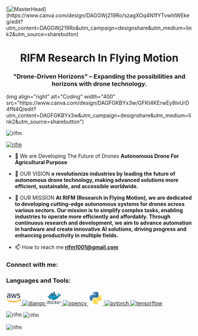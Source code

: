 [![MasterHead](https://1.bp.blogspot.com/-7A4WynwLsM...)](https://www.canva.com/design/DAGGWj219Ro/szagXOq4N1fYTvwhlWEkeg/edit?utm_content=DAGGWj219Ro&utm_campaign=designshare&utm_medium=link2&utm_source=sharebutton)
<h1 align="center">RIFM Research In Flying Motion</h1>
<h3 align="center">"Drone-Driven Horizons" – Expanding the possibilities and horizons with drone technology.</h3>
(img align="right" alt="Coding" width="400" src="https://www.canva.com/design/DAGFGKBYx3w/GFKt4KErwEy8lvUrD4fN4Q/edit?utm_content=DAGFGKBYx3w&utm_campaign=designshare&utm_medium=link2&utm_source=sharebutton")


<p align="left"> <img src="https://komarev.com/ghpvc/?username=rifm&label=Profile%20views&color=0e75b6&style=flat" alt="rifm" /> </p>

<p align="left"> <a href="https://github.com/ryo-ma/github-profile-trophy"><img src="https://github-profile-trophy.vercel.app/?username=rifm" alt="rifm" /></a> </p>

- 🔭 We are Developing The Future of Drones **Autonomous Drone For Agricultural Purpose**

- 🌱 OUR VISION **o revolutionize industries by leading the future of autonomous drone technology, making advanced solutions more efficient, sustainable, and accessible worldwide.**

- 💬 OUR MISSION **At RIFM (Research in Flying Motion), we are dedicated to developing cutting-edge autonomous systems for drones across various sectors. Our mission is to simplify complex tasks, enabling industries to operate more efficiently and affordably. Through continuous research and development, we aim to advance automation in hardware and create innovative AI solutions, driving progress and enhancing productivity in multiple fields.**

- 📫 How to reach me **rifm1001@gmail.com**

<h3 align="left">Connect with me:</h3>
<p align="left">
</p>

<h3 align="left">Languages and Tools:</h3>
<p align="left"> <a href="https://aws.amazon.com" target="_blank" rel="noreferrer"> <img src="https://raw.githubusercontent.com/devicons/devicon/master/icons/amazonwebservices/amazonwebservices-original-wordmark.svg" alt="aws" width="40" height="40"/> </a> <a href="https://www.djangoproject.com/" target="_blank" rel="noreferrer"> <img src="https://cdn.worldvectorlogo.com/logos/django.svg" alt="django" width="40" height="40"/> </a> <a href="https://www.docker.com/" target="_blank" rel="noreferrer"> <img src="https://raw.githubusercontent.com/devicons/devicon/master/icons/docker/docker-original-wordmark.svg" alt="docker" width="40" height="40"/> </a> <a href="https://opencv.org/" target="_blank" rel="noreferrer"> <img src="https://www.vectorlogo.zone/logos/opencv/opencv-icon.svg" alt="opencv" width="40" height="40"/> </a> <a href="https://www.python.org" target="_blank" rel="noreferrer"> <img src="https://raw.githubusercontent.com/devicons/devicon/master/icons/python/python-original.svg" alt="python" width="40" height="40"/> </a> <a href="https://pytorch.org/" target="_blank" rel="noreferrer"> <img src="https://www.vectorlogo.zone/logos/pytorch/pytorch-icon.svg" alt="pytorch" width="40" height="40"/> </a> <a href="https://www.tensorflow.org" target="_blank" rel="noreferrer"> <img src="https://www.vectorlogo.zone/logos/tensorflow/tensorflow-icon.svg" alt="tensorflow" width="40" height="40"/> </a> </p>

<p><img align="left" src="https://github-readme-stats.vercel.app/api/top-langs?username=rifm&show_icons=true&locale=en&layout=compact" alt="rifm" /></p>

<p>&nbsp;<img align="center" src="https://github-readme-stats.vercel.app/api?username=rifm&show_icons=true&locale=en" alt="rifm" /></p>

<p><img align="center" src="https://github-readme-streak-stats.herokuapp.com/?user=rifm&" alt="rifm" /></p>
